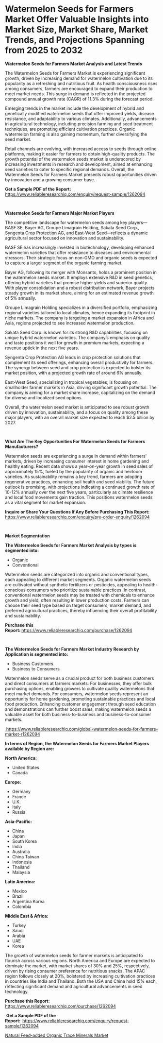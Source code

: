 <p><h1>Watermelon Seeds for Farmers Market Offer Valuable Insights into Market Size, Market Share, Market Trends, and Projections Spanning from 2025 to 2032</h1></p><p><strong>Watermelon Seeds for Farmers Market Analysis and Latest Trends</strong></p>
<p><p>The Watermelon Seeds for Farmers Market is experiencing significant growth, driven by increasing demand for watermelon cultivation due to its popularity as a refreshing and nutritious fruit. As health consciousness rises among consumers, farmers are encouraged to expand their production to meet market needs. This surge in demand is reflected in the projected compound annual growth rate (CAGR) of 11.3% during the forecast period.</p><p>Emerging trends in the market include the development of hybrid and genetically modified watermelon seeds that offer improved yields, disease resistance, and adaptability to various climates. Additionally, advancements in agricultural technology, including precision farming and seed treatment techniques, are promoting efficient cultivation practices. Organic watermelon farming is also gaining momentum, further diversifying the seed market.</p><p>Retail channels are evolving, with increased access to seeds through online platforms, making it easier for farmers to obtain high-quality products. The growth potential of the watermelon seeds market is underscored by increasing investments in research and development, aimed at enhancing seed varieties to cater to specific regional demands. Overall, the Watermelon Seeds for Farmers Market presents robust opportunities driven by innovation and a growing consumer base.</p></p>
<p><strong>Get a Sample PDF of the Report:&nbsp;</strong> <a href="https://www.reliableresearchiq.com/enquiry/request-sample/1262094?utm_campaign=3441&utm_medium=2&utm_source=Github&utm_content=ia&utm_term=30032025&utm_id=watermelon-seeds-for-farmers">https://www.reliableresearchiq.com/enquiry/request-sample/1262094</a></p>
<p>&nbsp;</p>
<p><strong>Watermelon Seeds for Farmers Major Market Players</strong></p>
<p><p>The competitive landscape for watermelon seeds among key players—BASF SE, Bayer AG, Groupe Limagrain Holding, Sakata Seed Corp., Syngenta Crop Protection AG, and East-West Seed—reflects a dynamic agricultural sector focused on innovation and sustainability.</p><p>BASF SE has increasingly invested in biotechnology, developing enhanced watermelon varieties that offer resistance to diseases and environmental stressors. Their strategic focus on non-GMO and organic seeds is expected to capture a larger segment of the organic farming market.</p><p>Bayer AG, following its merger with Monsanto, holds a prominent position in the watermelon seeds market. It employs extensive R&D in seed genetics, offering hybrid varieties that promise higher yields and superior quality. With player consolidation and a robust distribution network, Bayer projects steady growth in its market share, aiming for an estimated revenue growth of 5% annually.</p><p>Groupe Limagrain Holding specializes in a diversified portfolio, emphasizing regional varieties tailored to local climates, hence expanding its footprint in niche markets. The company is targeting a market expansion in Africa and Asia, regions projected to see increased watermelon production.</p><p>Sakata Seed Corp. is known for its strong R&D capabilities, focusing on unique hybrid watermelon varieties. The company’s emphasis on quality and taste positions it well for growth in premium markets, expecting a revenue uptick in the next five years.</p><p>Syngenta Crop Protection AG leads in crop protection solutions that complement its seed offerings, enhancing overall productivity for farmers. The synergy between seed and crop protection is expected to bolster its market position, with a projected growth rate of around 6% annually.</p><p>East-West Seed, specializing in tropical vegetables, is focusing on smallholder farmer markets in Asia, driving significant growth potential. The company is aiming for a market share increase, capitalizing on the demand for diverse and localized seed options.</p><p>Overall, the watermelon seed market is anticipated to see robust growth driven by innovation, sustainability, and a focus on quality among these major players, with an overall market size expected to reach $2.5 billion by 2027.</p></p>
<p>&nbsp;</p>
<p><strong>What Are The Key Opportunities For Watermelon Seeds for Farmers Manufacturers?</strong></p>
<p><p>Watermelon seeds are experiencing a surge in demand within farmers' markets, driven by increasing consumer interest in home gardening and healthy eating. Recent data shows a year-on-year growth in seed sales of approximately 15%, fueled by the popularity of organic and heirloom varieties. As sustainability remains a key trend, farmers are adopting regenerative practices, enhancing soil health and seed viability. The future outlook is promising, with projections indicating a continued growth rate of 10-12% annually over the next five years, particularly as climate resilience and local food movements gain traction. This positions watermelon seeds as a vital segment for market expansion.</p></p>
<p><strong>Inquire or Share Your Questions If Any Before Purchasing This Report:</strong> <a href="https://www.reliableresearchiq.com/enquiry/pre-order-enquiry/1262094?utm_campaign=3441&utm_medium=2&utm_source=Github&utm_content=ia&utm_term=30032025&utm_id=watermelon-seeds-for-farmers">https://www.reliableresearchiq.com/enquiry/pre-order-enquiry/1262094</a></p>
<p>&nbsp;</p>
<p><strong>Market Segmentation</strong></p>
<p><strong>The Watermelon Seeds for Farmers Market Analysis by types is segmented into:</strong></p>
<p><ul><li>Organic</li><li>Conventional</li></ul></p>
<p><p>Watermelon seeds are categorized into organic and conventional types, each appealing to different market segments. Organic watermelon seeds are cultivated without synthetic fertilizers or pesticides, appealing to health-conscious consumers who prioritize sustainable practices. In contrast, conventional watermelon seeds may be treated with chemicals to enhance growth and yield, often resulting in lower production costs. Farmers can choose their seed type based on target consumers, market demand, and preferred agricultural practices, thereby influencing their overall profitability and sustainability.</p></p>
<p><strong>Purchase this Report:&nbsp;</strong><a href="https://www.reliableresearchiq.com/purchase/1262094?utm_campaign=3441&utm_medium=2&utm_source=Github&utm_content=ia&utm_term=30032025&utm_id=watermelon-seeds-for-farmers">https://www.reliableresearchiq.com/purchase/1262094</a></p>
<p>&nbsp;</p>
<p><strong>The Watermelon Seeds for Farmers Market Industry Research by Application is segmented into:</strong></p>
<p><ul><li>Business Customers</li><li>Business to Consumers</li></ul></p>
<p><p>Watermelon seeds serve as a crucial product for both business customers and direct consumers at farmers markets. For businesses, they offer bulk purchasing options, enabling growers to cultivate quality watermelons that meet market demands. For consumers, watermelon seeds represent an opportunity for home gardening, promoting sustainable practices and local food production. Enhancing customer engagement through seed education and demonstrations can further boost sales, making watermelon seeds a valuable asset for both business-to-business and business-to-consumer markets.</p></p>
<p><a href="https://www.reliableresearchiq.com/global-watermelon-seeds-for-farmers-market-r1262094?utm_campaign=3441&utm_medium=2&utm_source=Github&utm_content=ia&utm_term=30032025&utm_id=watermelon-seeds-for-farmers">&nbsp;https://www.reliableresearchiq.com/global-watermelon-seeds-for-farmers-market-r1262094</a></p>
<p><strong>In terms of Region, the Watermelon Seeds for Farmers Market Players available by Region are:</strong></p>
<p>
    <p> <strong> North America: </strong>
        <ul>
            <li>United States</li>
            <li>Canada</li>
        </ul>
        </p> 
    <p> <strong> Europe: </strong>
        <ul>
            <li>Germany</li>
            <li>France</li>
            <li>U.K.</li>
            <li>Italy</li>
            <li>Russia</li>
        </ul>
        </p> 
    <p> <strong> Asia-Pacific: </strong>
        <ul>
            <li>China</li>
            <li>Japan</li>
            <li>South Korea</li>
            <li>India</li>
            <li>Australia</li>
            <li>China Taiwan</li>
            <li>Indonesia</li>
            <li>Thailand</li>
            <li>Malaysia</li>
        </ul>
        </p> 
    <p> <strong> Latin America: </strong>
        <ul>
            <li>Mexico</li>
            <li>Brazil</li>
            <li>Argentina Korea</li>
            <li>Colombia</li>
        </ul>
        </p> 
    <p> <strong> Middle East & Africa: </strong>
        <ul>
            <li>Turkey</li>
            <li>Saudi</li>
            <li>Arabia</li>
            <li>UAE</li>
            <li>Korea</li>
        </ul>
    </p>
    </p>
<p><p>The growth of watermelon seeds for farmer markets is anticipated to flourish across various regions. North America and Europe are expected to dominate the market, with market shares of 30% and 25%, respectively, driven by rising consumer preference for nutritious snacks. The APAC region follows closely at 20%, bolstered by increasing cultivation practices in countries like India and Thailand. Both the USA and China hold 15% each, reflecting significant demand and agricultural advancements in seed technology.</p></p>
<p><strong>Purchase this Report: </strong><a href="https://www.reliableresearchiq.com/purchase/1262094?utm_campaign=3441&utm_medium=2&utm_source=Github&utm_content=ia&utm_term=30032025&utm_id=watermelon-seeds-for-farmers">https://www.reliableresearchiq.com/purchase/1262094</a></p>
<p>&nbsp;<strong>Get a Sample PDF of the Report:&nbsp;&nbsp;</strong><a href="https://www.reliableresearchiq.com/enquiry/request-sample/1262094?utm_campaign=3441&utm_medium=2&utm_source=Github&utm_content=ia&utm_term=30032025&utm_id=watermelon-seeds-for-farmers">https://www.reliableresearchiq.com/enquiry/request-sample/1262094</a></p>
<p><strong></strong></p>
<p><p><a href="https://github.com/marteionun0/Market-Research-Report-List-1/blob/main/natural-feed-added-organic-trace-minerals-market.md?utm_campaign=3441&utm_medium=2&utm_source=Github&utm_content=ia&utm_term=30032025&utm_id=watermelon-seeds-for-farmers">Natural Feed-added Organic Trace Minerals Market</a></p></p>